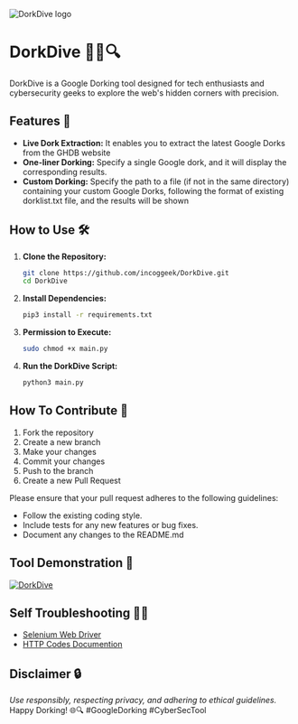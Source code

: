 ![DorkDive logo](https://github.com/incoggeek/DorkDive/assets/104693696/37121de5-8b93-4157-856d-7f10d20bc13a)

# DorkDive 🕵️‍♂️🔍

DorkDive is a Google Dorking tool designed for tech enthusiasts and cybersecurity geeks to explore the web's hidden corners with precision.

## Features 🚀
- **Live Dork Extraction:** It enables you to extract the latest Google Dorks from the GHDB website
- **One-liner Dorking:**  Specify a single Google dork, and it will display the corresponding results. 
- **Custom Dorking:** Specify the path to a file (if not in the same directory) containing your custom Google Dorks, following the format of existing dorklist.txt file, and the results will be shown

## How to Use 🛠️
1. **Clone the Repository:**
   ```bash
   git clone https://github.com/incoggeek/DorkDive.git
   cd DorkDive
   ```
2. **Install Dependencies:**
   ```bash
   pip3 install -r requirements.txt
   ```
3. **Permission to Execute:**
   ```bash
   sudo chmod +x main.py
   ```
4. **Run the DorkDive Script:**
   ```bash
   python3 main.py
   ```
## How To Contribute 🤝

1. Fork the repository
2. Create a new branch
3. Make your changes
4. Commit your changes
5. Push to the branch
6. Create a new Pull Request

Please ensure that your pull request adheres to the following guidelines:

- Follow the existing coding style.
- Include tests for any new features or bug fixes.
- Document any changes to the README.md

## Tool Demonstration 🎥
[![DorkDive](https://asciinema.org/a/631461.svg)](https://asciinema.org/a/631461)
## Self Troubleshooting 😵‍💫
- [Selenium Web Driver](https://www.selenium.dev/documentation/webdriver/troubleshooting/)
- [HTTP Codes Documention](https://developer.mozilla.org/en-US/docs/Web/HTTP/Status)

## Disclaimer 🔒
*Use responsibly, respecting privacy, and adhering to ethical guidelines.* 
</br>Happy Dorking! 🌐🔍 #GoogleDorking #CyberSecTool

